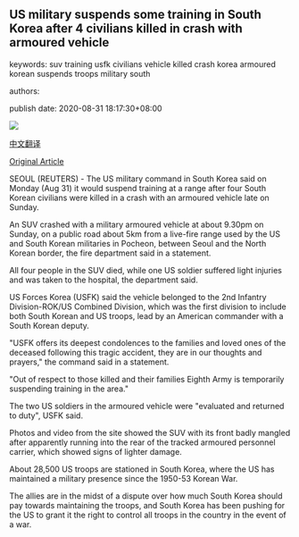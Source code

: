 ## US military suspends some training in South Korea after 4 civilians killed in crash with armoured vehicle

keywords: suv training usfk civilians vehicle killed crash korea armoured korean suspends troops military south

authors: 

publish date: 2020-08-31 18:17:30+08:00

![](https://www.straitstimes.com/sites/default/files/styles/x_large/public/articles/2020/08/31/yq-usk-31082024.jpg?itok=QKIQZ6HA)

[中文翻译](US%20military%20suspends%20some%20training%20in%20South%20Korea%20after%204%20civilians%20killed%20in%20crash%20with%20armoured%20vehicle_zh.md)

[Original Article](https://www.straitstimes.com/asia/east-asia/us-military-suspends-some-training-in-south-korea-after-deadly-crash)

SEOUL (REUTERS) - The US military command in South Korea said on Monday (Aug 31) it would suspend training at a range after four South Korean civilians were killed in a crash with an armoured vehicle late on Sunday.

An SUV crashed with a military armoured vehicle at about 9.30pm on Sunday, on a public road about 5km from a live-fire range used by the US and South Korean militaries in Pocheon, between Seoul and the North Korean border, the fire department said in a statement.

All four people in the SUV died, while one US soldier suffered light injuries and was taken to the hospital, the department said.

US Forces Korea (USFK) said the vehicle belonged to the 2nd Infantry Division-ROK/US Combined Division, which was the first division to include both South Korean and US troops, lead by an American commander with a South Korean deputy.

"USFK offers its deepest condolences to the families and loved ones of the deceased following this tragic accident, they are in our thoughts and prayers," the command said in a statement.

"Out of respect to those killed and their families Eighth Army is temporarily suspending training in the area."

The two US soldiers in the armoured vehicle were "evaluated and returned to duty", USFK said.

Photos and video from the site showed the SUV with its front badly mangled after apparently running into the rear of the tracked armoured personnel carrier, which showed signs of lighter damage.

About 28,500 US troops are stationed in South Korea, where the US has maintained a military presence since the 1950-53 Korean War.

The allies are in the midst of a dispute over how much South Korea should pay towards maintaining the troops, and South Korea has been pushing for the US to grant it the right to control all troops in the country in the event of a war.